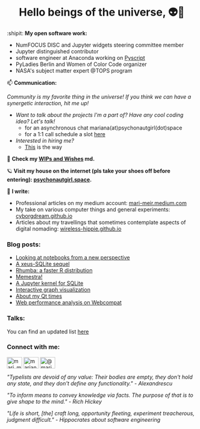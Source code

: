 <h1 align="center">Hello beings of the universe, 👽🖖</h1>

:shipit: **My open software work:**
  - NumFOCUS DISC and Jupyter widgets steering committee member
  - Jupyter distinguished contributor
  - software engineer at Anaconda working on [Pyscript](https://github.com/pyscript/pyscript/)
  - PyLadies Berlin and Women of Color Code organizer
  - NASA's subject matter expert @TOPS program

📫 **Communication:**

*Community is my favorite thing in the universe! If you think we can have a synergetic interaction, hit me up!*

- *Want to talk about the projects I'm a part of? Have any cool coding idea? Let's talk!*
  - for an asynchronous chat mariana(at)psychonautgirl(dot)space
  - for a 1:1 call schedule a slot [here](https://calendar.google.com/calendar/appointments/schedules/AcZssZ2EwTIvFCy4P55f32wRWt3kgXRBM2R60sXqWgJ01XiYMsoTe5ioYa6JMeVUjCWeY0_xsEJfoqlf)
- *Interested in hiring me?*
  - [This](https://e7a1xatfr0q.typeform.com/to/ScImy663) is the way

🌱 **Check my [WIPs and Wishes](https://github.com/cyborgdream/cyborgdream.github.io#readme) md.**

🪐 **Visit my house on the internet (pls take your shoes off before entering): [psychonautgirl.space](https://psychonautgirl.space/).**

📝 **I write:**
  - Professional articles on my medium account: [mari-meir.medium.com](https://mari-meir.medium.com)
  - My take on various computer things and general experiments: [cyborgdream.github.io](https://cyborgdream.github.io/)
  - Articles about my travellings that sometimes contemplate aspects of digital nomading: [wireless-hippie.github.io](https://wireless-hippie.github.io/)

### Blog posts:
- [Looking at notebooks from a new perspective](https://blog.jupyter.org/looking-at-notebooks-from-a-new-perspective-bfd06797f188)
- [A xeus-SQLite sequel](https://blog.jupyter.org/an-sql-solution-for-jupyter-ef4a00a0d925)
- [Rhumba: a faster R distribution](https://medium.com/@mari_meir/rhumba-a-faster-r-distribution-d619fb93043a?source=rss-8efcbe033315------2)
- [Memestra!](https://medium.com/@mari_meir/memestra-a21c0c1f362?source=rss-8efcbe033315------2)
- [A Jupyter kernel for SQLite](https://blog.jupyter.org/a-jupyter-kernel-for-sqlite-9549c5dcf551?source=rss-8efcbe033315------2)
- [Interactive graph visualization](https://blog.jupyter.org/interactive-graph-visualization-in-jupyter-with-ipycytoscape-a8828a54ab63)
- [About my Qt times](https://www.qt.io/blog/about-my-qt-times-and-a-qt-for-python-voice-assistant)
- [Web performance analysis on Webcompat](https://psychonautgirl.space/Webcompat-optimization.html)

### Talks:

You can find an updated list [here](https://github.com/marimeireles/talks/blob/master/README.md)

<h3 align="left">Connect with me:</h3>
<p align="left">
<a href="https://twitter.com/mari_meir" target="blank"><img align="center" src="https://cdn.jsdelivr.net/npm/simple-icons@3.0.1/icons/twitter.svg" alt="mari_meir" height="30" width="40" /></a>
<a href="https://linkedin.com/in/mariana-meireles" target="blank"><img align="center" src="https://cdn.jsdelivr.net/npm/simple-icons@3.0.1/icons/linkedin.svg" alt="mariana-meireles" height="30" width="40" /></a>
<a href="https://medium.com/@mari_meir" target="blank"><img align="center" src="https://cdn.jsdelivr.net/npm/simple-icons@3.0.1/icons/medium.svg" alt="@mari_meir" height="30" width="40" /></a>
</p>


_"Typelists are devoid of any value: Their bodies are empty, they don't hold any state, and they don't define any functionality." - Alexandrescu_

_"To inform means to convey knowledge via facts. The purpose of that is to give shape to the mind." - Rich Hickey_

_"Life is short, [the] craft long, opportunity fleeting, experiment treacherous, judgment difficult." - Hippocrates about software engineering_
